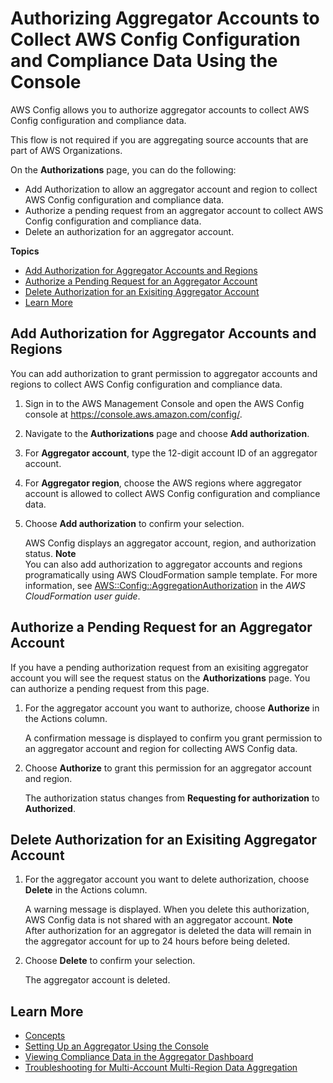 # Authorizing Aggregator Accounts to Collect AWS Config Configuration and Compliance Data Using the Console<a name="authorize-aggregator-account-console"></a>

AWS Config allows you to authorize aggregator accounts to collect AWS Config configuration and compliance data\. 

This flow is not required if you are aggregating source accounts that are part of AWS Organizations\.

On the **Authorizations** page, you can do the following:
+ Add Authorization to allow an aggregator account and region to collect AWS Config configuration and compliance data\.
+ Authorize a pending request from an aggregator account to collect AWS Config configuration and compliance data\.
+ Delete an authorization for an aggregator account\.

**Topics**
+ [Add Authorization for Aggregator Accounts and Regions](#add-authorization-console)
+ [Authorize a Pending Request for an Aggregator Account](#authorization-pending-request-console)
+ [Delete Authorization for an Exisiting Aggregator Account](#delete-authorization-console)
+ [Learn More](#learn-more-setup-console)

## Add Authorization for Aggregator Accounts and Regions<a name="add-authorization-console"></a>

You can add authorization to grant permission to aggregator accounts and regions to collect AWS Config configuration and compliance data\.

1. Sign in to the AWS Management Console and open the AWS Config console at [https://console\.aws\.amazon\.com/config/](https://console.aws.amazon.com/config/)\.

1. Navigate to the **Authorizations** page and choose **Add authorization**\.

1. For **Aggregator account**, type the 12\-digit account ID of an aggregator account\.

1. For **Aggregator region**, choose the AWS regions where aggregator account is allowed to collect AWS Config configuration and compliance data\.

1. Choose **Add authorization** to confirm your selection\.

   AWS Config displays an aggregator account, region, and authorization status\.
**Note**  
You can also add authorization to aggregator accounts and regions programatically using AWS CloudFormation sample template\. For more information, see [AWS::Config::AggregationAuthorization](https://docs.aws.amazon.com/AWSCloudFormation/latest/UserGuide/aws-resource-config-aggregationauthorization.html) in the *AWS CloudFormation user guide*\.

## Authorize a Pending Request for an Aggregator Account<a name="authorization-pending-request-console"></a>

If you have a pending authorization request from an exisiting aggregator account you will see the request status on the **Authorizations** page\. You can authorize a pending request from this page\.

1. For the aggregator account you want to authorize, choose **Authorize** in the Actions column\.

   A confirmation message is displayed to confirm you grant permission to an aggregator account and region for collecting AWS Config data\.

1. Choose **Authorize** to grant this permission for an aggregator account and region\.

   The authorization status changes from **Requesting for authorization** to **Authorized**\.

## Delete Authorization for an Exisiting Aggregator Account<a name="delete-authorization-console"></a>

1. For the aggregator account you want to delete authorization, choose **Delete** in the Actions column\.

   A warning message is displayed\. When you delete this authorization, AWS Config data is not shared with an aggregator account\.
**Note**  
After authorization for an aggregator is deleted the data will remain in the aggregator account for up to 24 hours before being deleted\.

1. Choose **Delete** to confirm your selection\.

   The aggregator account is deleted\.

## Learn More<a name="learn-more-setup-console"></a>
+ [Concepts](config-concepts.md)
+ [Setting Up an Aggregator Using the Console](setup-aggregator-console.md)
+ [Viewing Compliance Data in the Aggregator Dashboard](viewing-the-aggregate-dashboard.md)
+ [Troubleshooting for Multi\-Account Multi\-Region Data Aggregation](aggregate-data-troubleshooting.md)